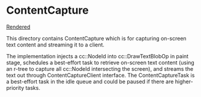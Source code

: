 # ContentCapture

[Rendered](https://chromium.googlesource.com/chromium/src/+/main/third_party/blink/renderer/core/content_capture/README.md)

This directory contains ContentCapture which is for capturing on-screen text
content and streaming it to a client.

The implementation injects a cc::NodeId into cc::DrawTextBlobOp in paint
stage, schedules a best-effort task to retrieve on-screen text content (using
an r-tree to capture all cc::NodeId intersecting the screen), and streams
the text out through ContentCaptureClient interface. The ContentCaptureTask is
a best-effort task in the idle queue and could be paused if there are
higher-priority tasks.
